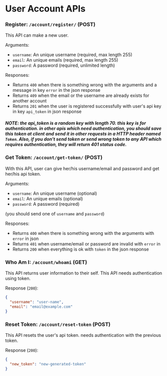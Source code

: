 # User Account APIs

### Register: `/account/register/` (POST)
This API can make a new user.

Arguments:
- `username`: An unique username (required, max length 255)
- `email`: An unique emails (required, max length 255)
- `password`: A password (required, unlimited length)

Responses:
- Returns `400` when there is something wrong with the arguments and a message in key `error` in the json response
- Returns `409` when the email or the username are already exists for another account
- Returns `201` when the user is registered successfully with user's api key in key `api_token` in json response

##### NOTE: the api_token is a random key with length 70. this key is for authentication. in other apis which need authentication, you should save this token at client and send it in other requests in a HTTP header named `Token`. Also, if you don't send token or send wrong token to any API which requires authentication, they will return 401 status code.

### Get Token: `/account/get-token/` (POST)
With this API, user can give her/his username/email and password and get her/his api token.

Arguments:
- `username`: An unique username (optional)
- `email`: An unique emails (optional)
- `password`: A password (required)

(you should send one of `username` and `password`)

Responses:
- Returns `400` when there is something wrong with the arguments with `error` in json
- Returns `401` when username/email or password are invalid with `error` in
- Returns `200` when everything is ok with `token` in the json response

### Who Am I: `/account/whoami` (GET)
This API returns user information to their self.
This API needs authentication using token.

Response (`200`):

```json
{
  "username": "user-name",
  "email": "email@example.com"
}
```

### Reset Token: `/account/reset-token` (POST)
This API resets the user's api token.
needs authentication with the previous token.

Response (`200`):

```json
{
  "new_token": "new-generated-token"
}
```
